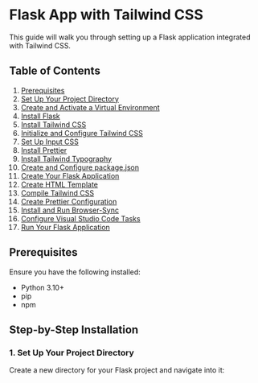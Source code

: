 # Flask App with Tailwind CSS

This guide will walk you through setting up a Flask application integrated with Tailwind CSS.

## Table of Contents

1. [Prerequisites](#prerequisites)
2. [Set Up Your Project Directory](#1-set-up-your-project-directory)
3. [Create and Activate a Virtual Environment](#2-create-and-activate-a-virtual-environment)
4. [Install Flask](#3-install-flask)
5. [Install Tailwind CSS](#4-install-tailwind-css)
6. [Initialize and Configure Tailwind CSS](#5-initialize-and-configure-tailwind-css)
7. [Set Up Input CSS](#6-set-up-input-css)
8. [Install Prettier](#7-install-prettier)
9. [Install Tailwind Typography](#8-install-tailwind-typography)
10. [Create and Configure package.json](#9-create-and-configure-packagejson)
11. [Create Your Flask Application](#10-create-your-flask-application)
12. [Create HTML Template](#11-create-html-template)
13. [Compile Tailwind CSS](#12-compile-tailwind-css)
14. [Create Prettier Configuration](#13-create-prettier-configuration)
15. [Install and Run Browser-Sync](#14-install-and-run-browser-sync)
16. [Configure Visual Studio Code Tasks](#14-configure-visual-studio-code-tasks)
17. [Run Your Flask Application](#14-run-your-flask-application)

## Prerequisites

Ensure you have the following installed:

- Python 3.10+
- pip
- npm

## Step-by-Step Installation

### 1. Set Up Your Project Directory

Create a new directory for your Flask project and navigate into it:

